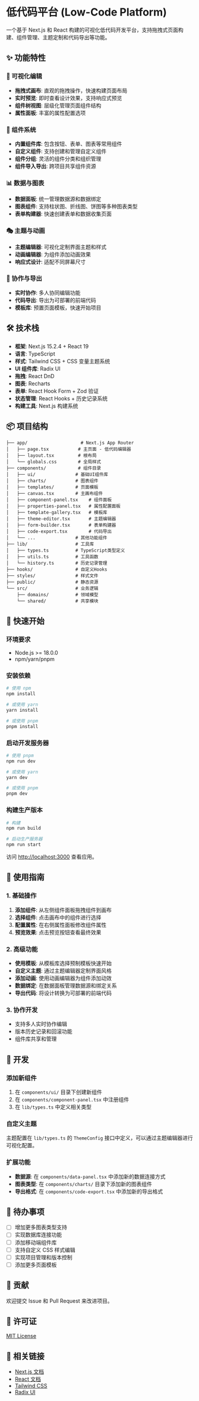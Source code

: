 # 低代码平台 (Low-Code Platform)

一个基于 Next.js 和 React 构建的可视化低代码开发平台，支持拖拽式页面构建、组件管理、主题定制和代码导出等功能。

## ✨ 功能特性

### 🎨 可视化编辑

- **拖拽式画布**: 直观的拖拽操作，快速构建页面布局
- **实时预览**: 即时查看设计效果，支持响应式预览
- **组件树视图**: 层级化管理页面组件结构
- **属性面板**: 丰富的属性配置选项

### 🧩 组件系统

- **内置组件库**: 包含按钮、表单、图表等常用组件
- **自定义组件**: 支持创建和管理自定义组件
- **组件分组**: 灵活的组件分类和组织管理
- **组件导入导出**: 跨项目共享组件资源

### 📊 数据与图表

- **数据面板**: 统一管理数据源和数据绑定
- **图表组件**: 支持柱状图、折线图、饼图等多种图表类型
- **表单构建器**: 快速创建表单和数据收集页面

### 🎭 主题与动画

- **主题编辑器**: 可视化定制界面主题和样式
- **动画编辑器**: 为组件添加动画效果
- **响应式设计**: 适配不同屏幕尺寸

### 🚀 协作与导出

- **实时协作**: 多人协同编辑功能
- **代码导出**: 导出为可部署的前端代码
- **模板库**: 预置页面模板，快速开始项目

## 🛠 技术栈

- **框架**: Next.js 15.2.4 + React 19
- **语言**: TypeScript
- **样式**: Tailwind CSS + CSS 变量主题系统
- **UI 组件库**: Radix UI
- **拖拽**: React DnD
- **图表**: Recharts
- **表单**: React Hook Form + Zod 验证
- **状态管理**: React Hooks + 历史记录系统
- **构建工具**: Next.js 构建系统

## 📦 项目结构

```
├── app/                    # Next.js App Router
│   ├── page.tsx           # 主页面 - 低代码编辑器
│   ├── layout.tsx         # 根布局
│   └── globals.css        # 全局样式
├── components/            # 组件目录
│   ├── ui/               # 基础UI组件库
│   ├── charts/           # 图表组件
│   ├── templates/        # 页面模板
│   ├── canvas.tsx        # 主画布组件
│   ├── component-panel.tsx    # 组件面板
│   ├── properties-panel.tsx   # 属性配置面板
│   ├── template-gallery.tsx   # 模板库
│   ├── theme-editor.tsx       # 主题编辑器
│   ├── form-builder.tsx       # 表单构建器
│   ├── code-export.tsx        # 代码导出
│   └── ...               # 其他功能组件
├── lib/                  # 工具库
│   ├── types.ts          # TypeScript类型定义
│   ├── utils.ts          # 工具函数
│   └── history.ts        # 历史记录管理
├── hooks/                # 自定义Hooks
├── styles/               # 样式文件
├── public/               # 静态资源
└── src/                  # 业务逻辑
    ├── domains/          # 领域模型
    └── shared/           # 共享模块
```

## 🚀 快速开始

### 环境要求

- Node.js >= 18.0.0
- npm/yarn/pnpm

### 安装依赖

```bash
# 使用 npm
npm install

# 或使用 yarn
yarn install

# 或使用 pnpm
pnpm install
```

### 启动开发服务器

```bash
# 使用 pnpm
npm run dev

# 或使用 yarn
yarn dev

# 或使用 pnpm
pnpm dev
```

### 构建生产版本

```bash
# 构建
npm run build

# 启动生产服务器
npm run start
```

访问 [http://localhost:3000](http://localhost:3000) 查看应用。

## 🎯 使用指南

### 1. 基础操作

1. **添加组件**: 从左侧组件面板拖拽组件到画布
2. **选择组件**: 点击画布中的组件进行选择
3. **配置属性**: 在右侧属性面板修改组件属性
4. **预览效果**: 点击预览按钮查看最终效果

### 2. 高级功能

- **使用模板**: 从模板库选择预制模板快速开始
- **自定义主题**: 通过主题编辑器定制界面风格
- **添加动画**: 使用动画编辑器为组件添加动效
- **数据绑定**: 在数据面板管理数据源和绑定关系
- **导出代码**: 将设计转换为可部署的前端代码

### 3. 协作开发

- 支持多人实时协作编辑
- 版本历史记录和回滚功能
- 组件库共享和管理

## 🔧 开发

### 添加新组件

1. 在 `components/ui/` 目录下创建新组件
2. 在 `components/component-panel.tsx` 中注册组件
3. 在 `lib/types.ts` 中定义相关类型

### 自定义主题

主题配置在 `lib/types.ts` 的 `ThemeConfig` 接口中定义，可以通过主题编辑器进行可视化配置。

### 扩展功能

- **数据源**: 在 `components/data-panel.tsx` 中添加新的数据连接方式
- **图表类型**: 在 `components/charts/` 目录下添加新的图表组件
- **导出格式**: 在 `components/code-export.tsx` 中添加新的导出格式

## 📝 待办事项

- [ ] 增加更多图表类型支持
- [ ] 实现数据库连接功能
- [ ] 添加移动端组件库
- [ ] 支持自定义 CSS 样式编辑
- [ ] 实现项目管理和版本控制
- [ ] 添加更多页面模板

## 🤝 贡献

欢迎提交 Issue 和 Pull Request 来改进项目。

## 📄 许可证

[MIT License](LICENSE)

## 🔗 相关链接

- [Next.js 文档](https://nextjs.org/docs)
- [React 文档](https://react.dev)
- [Tailwind CSS](https://tailwindcss.com)
- [Radix UI](https://www.radix-ui.com)
